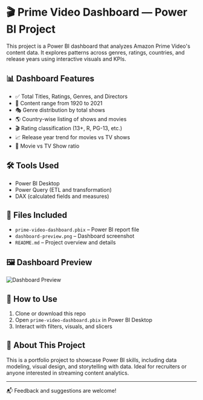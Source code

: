 # 🎬 Prime Video Dashboard — Power BI Project

This project is a Power BI dashboard that analyzes Amazon Prime Video's content data. It explores patterns across genres, ratings, countries, and release years using interactive visuals and KPIs.

## 📊 Dashboard Features

- ✅ Total Titles, Ratings, Genres, and Directors
- 📅 Content range from 1920 to 2021
- 🎭 Genre distribution by total shows
- 🌎 Country-wise listing of shows and movies
- 🎬 Rating classification (13+, R, PG-13, etc.)
- 📈 Release year trend for movies vs TV shows
- 🔄 Movie vs TV Show ratio

## 🛠 Tools Used

- Power BI Desktop
- Power Query (ETL and transformation)
- DAX (calculated fields and measures)

## 📁 Files Included

- `prime-video-dashboard.pbix` – Power BI report file
- `dashboard-preview.png` – Dashboard screenshot
- `README.md` – Project overview and details

## 🖼 Dashboard Preview

![Dashboard Preview]()

## 🚀 How to Use

1. Clone or download this repo
2. Open `prime-video-dashboard.pbix` in Power BI Desktop
3. Interact with filters, visuals, and slicers

## 📌 About This Project

This is a portfolio project to showcase Power BI skills, including data modeling, visual design, and storytelling with data. Ideal for recruiters or anyone interested in streaming content analytics.

---

📬 Feedback and suggestions are welcome!
